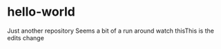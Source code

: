# hello-world
Just another repository
Seems a bit of a run around
watch thisThis is the edits change

